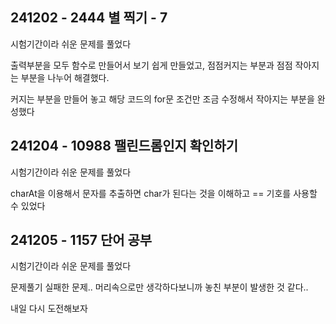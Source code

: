 ## 241202 - 2444 별 찍기 - 7

시험기간이라 쉬운 문제를 풀었다

출력부분을 모두 함수로 만들어서 보기 쉽게 만들었고, 점점커지는 부분과 점점 작아지는 부분을 나누어 해결했다. 

커지는 부분을 만들어 놓고 해당 코드의 for문 조건만 조금 수정해서 작아지는 부분을 완성했다

## 241204 - 10988 팰린드롬인지 확인하기

시험기간이라 쉬운 문제를 풀었다

charAt을 이용해서 문자를 추출하면 char가 된다는 것을 이해하고 == 기호를 사용할 수 있었다

## 241205 - 1157 단어 공부

시험기간이라 쉬운 문제를 풀었다

문제풀기 실패한 문제.. 머리속으로만 생각하다보니까 놓친 부분이 발생한 것 같다..

내일 다시 도전해보자